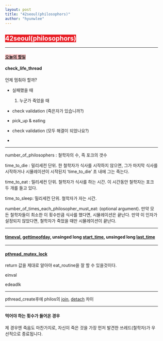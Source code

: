```yaml
---
layout: post
title: "42seoul(philosophors)"
author: "hyunwlee"
---
```


## <span style="background-color:#E81E25; color:white">42seoul(philosophors)</span>

---

#### <span style="background-color:#FFC2C3"><strong><u>오늘의 할일</u></strong></span>

#### check_life_thread

언제 멈춰야 할까?

- 실패했을 때
  1. 누군가 죽었을 때



- check validation (죽은자가 있습니까?)
- pick_up & eating

- check validation (모두 해결이 되었나요?)
- 

---

number_of_philosophers : 철학자의 수, 즉 포크의 갯수

time_to_die : 밀리세컨 단위. 한 철학자가 식사를 시작하지 않으면, 그가 마지막 식사를 시작하거나 시뮬레이션이 시작된지 ‘time_to_die’ 초 내에 그는 죽는다.

time_to_eat : 밀리세컨 단위. 철학자가 식사를 하는 시간. 이 시간동안 철학자는 포크 두 개를 들고 있다.

time_to_sleep: 밀리세컨 단위. 철학자가 자는 시간.

number_of_times_each_philosopher_must_eat: (optional argument). 만약 모든 철학자들이 최소한 이 횟수만큼 식사를 했다면, 시뮬레이션은 끝난다. 만약 이 인자가 설정되지 않았다면, 철학자가 죽었을 때만 시뮬레이션이 끝난다.

---

#### <u>timeval</u>, <u>gettimeofday</u>, unsinged long <u>start_time</u>, unsinged long <u>last_time</u>



---

#### <u>pthread_mutex_lock</u>

return 값을 제대로 알아야 eat_routine을 잘 할 수 있을것이다.



einval

edeadlk

---

pthread_create후에 philos의 <u>join</u>, <u>detach</u> 차이

---

#### 먹어야 하는 횟수가 들어온 경우

제 경우엔 죽음도 마찬가지로, 자신이 죽은 것을 가장 먼저 발견한 쓰레드(철학자)가 우선적으로 종료됩니다. 

